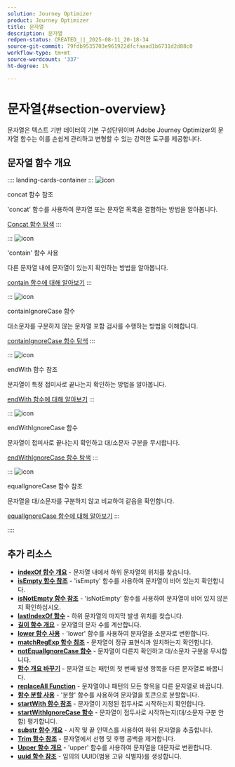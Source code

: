 ```yaml
---
solution: Journey Optimizer
product: Journey Optimizer
title: 문자열
description: 문자열
redpen-status: CREATED_||_2025-08-11_20-18-34
source-git-commit: 79fdb9535703e961922dfcfaaad1b6731d2d88c0
workflow-type: tm+mt
source-wordcount: '337'
ht-degree: 1%

---
```



# 문자열{#section-overview}

문자열은 텍스트 기반 데이터의 기본 구성단위이며 Adobe Journey Optimizer의 문자열 함수는 이를 손쉽게 관리하고 변형할 수 있는 강력한 도구를 제공합니다.

## 문자열 함수 개요

:::: landing-cards-container
:::
![icon](https://cdn.experienceleague.adobe.com/icons/code-branch.svg?lang=ko)

concat 함수 참조

&#39;concat&#39; 함수를 사용하여 문자열 또는 문자열 목록을 결합하는 방법을 알아봅니다.

[Concat 함수 탐색](../using/building-journeys/functions/functionconcat.md)
:::

:::
![icon](https://cdn.experienceleague.adobe.com/icons/code-branch.svg?lang=ko)

&#39;contain&#39; 함수 사용

다른 문자열 내에 문자열이 있는지 확인하는 방법을 알아봅니다.

[contain 함수에 대해 알아보기](../using/building-journeys/functions/functioncontain.md)
:::

:::
![icon](https://cdn.experienceleague.adobe.com/icons/code-branch.svg?lang=ko)

containIgnoreCase 함수

대소문자를 구분하지 않는 문자열 포함 검사를 수행하는 방법을 이해합니다.

[containIgnoreCase 함수 탐색](../using/building-journeys/functions/functioncontainwithignorecase.md)
:::

:::
![icon](https://cdn.experienceleague.adobe.com/icons/code-branch.svg?lang=ko)

endWith 함수 참조

문자열이 특정 접미사로 끝나는지 확인하는 방법을 알아봅니다.

[endWith 함수에 대해 알아보기](../using/building-journeys/functions/functionendwith.md)
:::

:::
![icon](https://cdn.experienceleague.adobe.com/icons/code-branch.svg?lang=ko)

endWithIgnoreCase 함수

문자열이 접미사로 끝나는지 확인하고 대/소문자 구분을 무시합니다.

[endWithIgnoreCase 함수 탐색](../using/building-journeys/functions/functionendwithignorecase.md)
:::

:::
![icon](https://cdn.experienceleague.adobe.com/icons/code-branch.svg?lang=ko)

equalIgnoreCase 함수 참조

문자열을 대/소문자를 구분하지 않고 비교하여 같음을 확인합니다.

[equalIgnoreCase 함수에 대해 알아보기](../using/building-journeys/functions/functionequalignorecase.md)
:::

::::


## 추가 리소스

- **[indexOf 함수 개요](../using/building-journeys/functions/functionindexof.md)** - 문자열 내에서 하위 문자열의 위치를 찾습니다.
- **[isEmpty 함수 참조](../using/building-journeys/functions/functionisempty.md)** - &#39;isEmpty&#39; 함수를 사용하여 문자열이 비어 있는지 확인합니다.
- **[isNotEmpty 함수 참조](../using/building-journeys/functions/functionisnotempty.md)** - &#39;isNotEmpty&#39; 함수를 사용하여 문자열이 비어 있지 않은지 확인하십시오.
- **[lastIndexOf 함수](../using/building-journeys/functions/functionlastindexof.md)** - 하위 문자열의 마지막 발생 위치를 찾습니다.
- **[길이 함수 개요](../using/building-journeys/functions/functionlength.md)** - 문자열의 문자 수를 계산합니다.
- **[lower 함수 사용](../using/building-journeys/functions/functionlower.md)** - &#39;lower&#39; 함수를 사용하여 문자열을 소문자로 변환합니다.
- **[matchRegExp 함수 참조](../using/building-journeys/functions/functionmatchregexp.md)** - 문자열이 정규 표현식과 일치하는지 확인합니다.
- **[notEqualIgnoreCase 함수](../using/building-journeys/functions/functionnotequalignorecase.md)** - 문자열이 다른지 확인하고 대/소문자 구분을 무시합니다.
- **[함수 개요 바꾸기](../using/building-journeys/functions/functionreplace.md)** - 문자열 또는 패턴의 첫 번째 발생 항목을 다른 문자열로 바꿉니다.
- **[replaceAll Function](../using/building-journeys/functions/functionreplaceall.md)** - 문자열이나 패턴의 모든 항목을 다른 문자열로 바꿉니다.
- **[함수 분할 사용](../using/building-journeys/functions/functionsplit.md)** - &#39;분할&#39; 함수를 사용하여 문자열을 토큰으로 분할합니다.
- **[startWith 함수 참조](../using/building-journeys/functions/functionstartwith.md)** - 문자열이 지정된 접두사로 시작하는지 확인합니다.
- **[startWithIgnoreCase 함수](../using/building-journeys/functions/functionstartwithignorecase.md)** - 문자열이 접두사로 시작하는지(대/소문자 구분 안 함) 평가합니다.
- **[substr 함수 개요](../using/building-journeys/functions/functionsubstr.md)** - 시작 및 끝 인덱스를 사용하여 하위 문자열을 추출합니다.
- **[Trim 함수 참조](../using/building-journeys/functions/functiontrim.md)** - 문자열에서 선행 및 후행 공백을 제거합니다.
- **[Upper 함수 개요](../using/building-journeys/functions/functionupper.md)** - &#39;upper&#39; 함수를 사용하여 문자열을 대문자로 변환합니다.
- **[uuid 함수 참조](../using/building-journeys/functions/functionuuid.md)** - 임의의 UUID(범용 고유 식별자)를 생성합니다.
